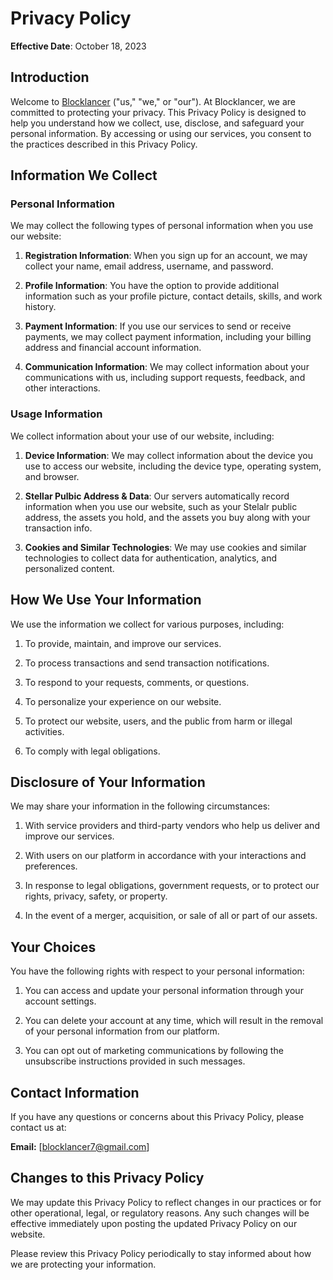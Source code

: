# Privacy Policy

**Effective Date**: October 18, 2023

## Introduction

Welcome to [Blocklancer](https://blocklancer.vercel.app/) ("us," "we," or "our"). At Blocklancer, we are committed to protecting your privacy. This Privacy Policy is designed to help you understand how we collect, use, disclose, and safeguard your personal information. By accessing or using our services, you consent to the practices described in this Privacy Policy.

## Information We Collect

### Personal Information

We may collect the following types of personal information when you use our website:

1. **Registration Information**: When you sign up for an account, we may collect your name, email address, username, and password.

2. **Profile Information**: You have the option to provide additional information such as your profile picture, contact details, skills, and work history.

3. **Payment Information**: If you use our services to send or receive payments, we may collect payment information, including your billing address and financial account information.

4. **Communication Information**: We may collect information about your communications with us, including support requests, feedback, and other interactions.

### Usage Information

We collect information about your use of our website, including:

1. **Device Information**: We may collect information about the device you use to access our website, including the device type, operating system, and browser.

2. **Stellar Pulbic Address & Data**: Our servers automatically record information when you use our website, such as your Stelalr public address, the assets you hold, and the assets you buy along with your transaction info.

3. **Cookies and Similar Technologies**: We may use cookies and similar technologies to collect data for authentication, analytics, and personalized content.

## How We Use Your Information

We use the information we collect for various purposes, including:

1. To provide, maintain, and improve our services.

2. To process transactions and send transaction notifications.

3. To respond to your requests, comments, or questions.

4. To personalize your experience on our website.

5. To protect our website, users, and the public from harm or illegal activities.

6. To comply with legal obligations.

## Disclosure of Your Information

We may share your information in the following circumstances:

1. With service providers and third-party vendors who help us deliver and improve our services.

2. With users on our platform in accordance with your interactions and preferences.

3. In response to legal obligations, government requests, or to protect our rights, privacy, safety, or property.

4. In the event of a merger, acquisition, or sale of all or part of our assets.

## Your Choices

You have the following rights with respect to your personal information:

1. You can access and update your personal information through your account settings.

2. You can delete your account at any time, which will result in the removal of your personal information from our platform.

3. You can opt out of marketing communications by following the unsubscribe instructions provided in such messages.

## Contact Information

If you have any questions or concerns about this Privacy Policy, please contact us at:

**Email:** [blocklancer7@gmail.com]

## Changes to this Privacy Policy

We may update this Privacy Policy to reflect changes in our practices or for other operational, legal, or regulatory reasons. Any such changes will be effective immediately upon posting the updated Privacy Policy on our website.

Please review this Privacy Policy periodically to stay informed about how we are protecting your information.
